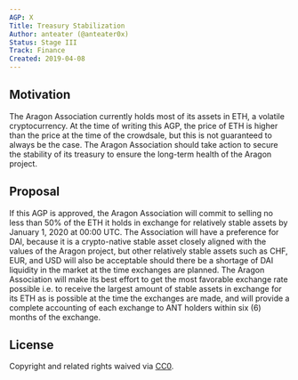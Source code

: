```yaml
---
AGP: X
Title: Treasury Stabilization
Author: anteater (@anteater0x)
Status: Stage III
Track: Finance
Created: 2019-04-08
---
```


## Motivation
The Aragon Association currently holds most of its assets in ETH, a volatile cryptocurrency. At the time of writing this AGP, the price of ETH is higher than the price at the time of the crowdsale, but this is not guaranteed to always be the case. The Aragon Association should take action to secure the stability of its treasury to ensure the long-term health of the Aragon project.

## Proposal
If this AGP is approved, the Aragon Association will commit to selling no less than 50% of the ETH it holds in exchange for relatively stable assets by January 1, 2020 at 00:00 UTC. The Association will have a preference for DAI, because it is a crypto-native stable asset closely aligned with the values of the Aragon project, but other relatively stable assets such as CHF, EUR, and USD will also be acceptable should there be a shortage of DAI liquidity in the market at the time exchanges are planned. The Aragon Association will make its best effort to get the most favorable exchange rate possible i.e. to receive the largest amount of stable assets in exchange for its ETH as is possible at the time the exchanges are made, and will provide a complete accounting of each exchange to ANT holders within six (6) months of the exchange.

## License
Copyright and related rights waived via [CC0](https://creativecommons.org/publicdomain/zero/1.0/).
